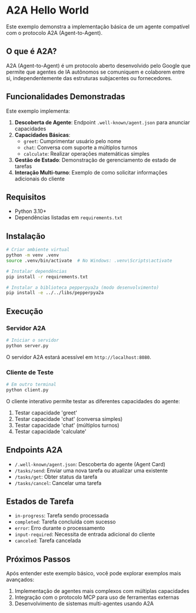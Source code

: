 # A2A Hello World

Este exemplo demonstra a implementação básica de um agente compatível com o protocolo A2A (Agent-to-Agent).

## O que é A2A?

A2A (Agent-to-Agent) é um protocolo aberto desenvolvido pelo Google que permite que agentes de IA autônomos se comuniquem e colaborem entre si, independentemente das estruturas subjacentes ou fornecedores.

## Funcionalidades Demonstradas

Este exemplo implementa:

1. **Descoberta de Agente**: Endpoint `.well-known/agent.json` para anunciar capacidades
2. **Capacidades Básicas**:
   - `greet`: Cumprimentar usuário pelo nome
   - `chat`: Conversa com suporte a múltiplos turnos
   - `calculate`: Realizar operações matemáticas simples
3. **Gestão de Estado**: Demonstração de gerenciamento de estado de tarefas
4. **Interação Multi-turno**: Exemplo de como solicitar informações adicionais do cliente

## Requisitos

- Python 3.10+
- Dependências listadas em `requirements.txt`

## Instalação

```bash
# Criar ambiente virtual
python -m venv .venv
source .venv/bin/activate  # No Windows: .venv\Scripts\activate

# Instalar dependências
pip install -r requirements.txt

# Instalar a biblioteca pepperpya2a (modo desenvolvimento)
pip install -e ../../libs/pepperpya2a
```

## Execução

### Servidor A2A

```bash
# Iniciar o servidor
python server.py
```

O servidor A2A estará acessível em `http://localhost:8080`.

### Cliente de Teste

```bash
# Em outro terminal
python client.py
```

O cliente interativo permite testar as diferentes capacidades do agente:
1. Testar capacidade 'greet'
2. Testar capacidade 'chat' (conversa simples)
3. Testar capacidade 'chat' (múltiplos turnos)
4. Testar capacidade 'calculate'

## Endpoints A2A

- `/.well-known/agent.json`: Descoberta do agente (Agent Card)
- `/tasks/send`: Enviar uma nova tarefa ou atualizar uma existente
- `/tasks/get`: Obter status da tarefa
- `/tasks/cancel`: Cancelar uma tarefa

## Estados de Tarefa

- `in-progress`: Tarefa sendo processada
- `completed`: Tarefa concluída com sucesso
- `error`: Erro durante o processamento
- `input-required`: Necessita de entrada adicional do cliente
- `canceled`: Tarefa cancelada

## Próximos Passos

Após entender este exemplo básico, você pode explorar exemplos mais avançados:

1. Implementação de agentes mais complexos com múltiplas capacidades
2. Integração com o protocolo MCP para uso de ferramentas externas
3. Desenvolvimento de sistemas multi-agentes usando A2A 